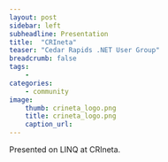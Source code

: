 ```yaml
---
layout: post
sidebar: left
subheadline: Presentation
title:  "CRIneta"
teaser: "Cedar Rapids .NET User Group"
breadcrumb: false
tags:
    - 
categories:
    - community
image:
    thumb: crineta_logo.png
    title: crineta_logo.png
    caption_url: 
---
```

Presented on LINQ at CRIneta.
